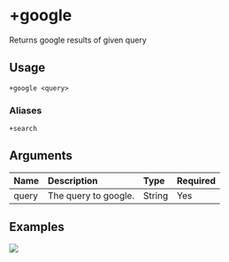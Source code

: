 # +google
Returns google results of given query

## Usage
```
+google <query>
```

### Aliases
```
+search
```

## Arguments
Name | Description | Type | Required
:-- | :-- | :-- | :--
query | The query to google. | String | Yes

## Examples
![](https://user-images.githubusercontent.com/111157596/201958977-5c53c982-a59a-4582-9803-83f8f2e4eefc.png)
